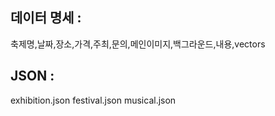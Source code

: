## 데이터 명세 : 
축제명,날짜,장소,가격,주최,문의,메인이미지,백그라운드,내용,vectors

## JSON :
exhibition.json
festival.json
musical.json



